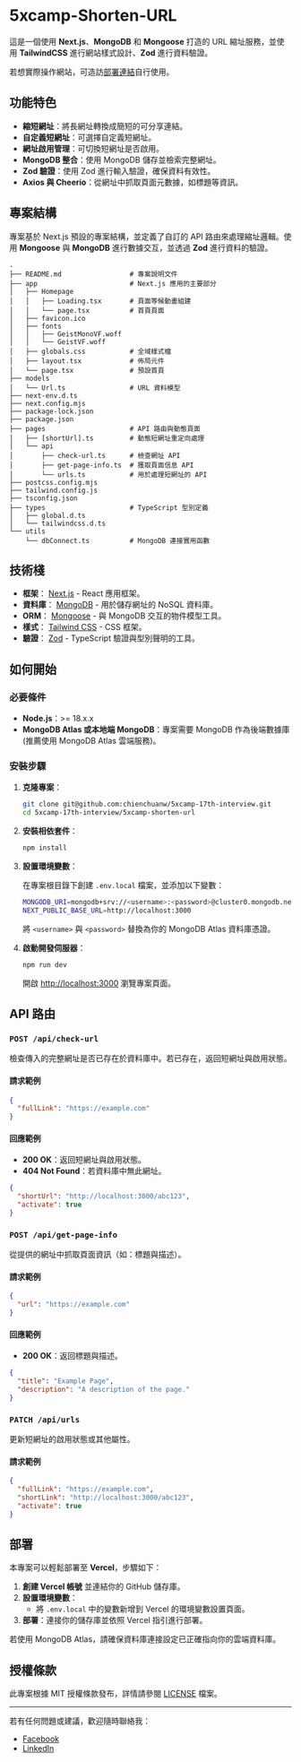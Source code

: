 # 5xcamp-Shorten-URL

這是一個使用 **Next.js**、**MongoDB** 和 **Mongoose** 打造的 URL 縮址服務，並使用 **TailwindCSS** 進行網站樣式設計、**Zod** 進行資料驗證。

若想實際操作網站，可造訪[部署連結](https://5xcamp-17th-interview.vercel.app/)自行使用。

## 功能特色

- **縮短網址**：將長網址轉換成簡短的可分享連結。
- **自定義短網址**：可選擇自定義短網址。
- **網址啟用管理**：可切換短網址是否啟用。
- **MongoDB 整合**：使用 MongoDB 儲存並檢索完整網址。
- **Zod 驗證**：使用 Zod 進行輸入驗證，確保資料有效性。
- **Axios 與 Cheerio**：從網址中抓取頁面元數據，如標題等資訊。

## 專案結構

專案基於 Next.js 預設的專案結構，並定義了自訂的 API 路由來處理縮址邏輯。使用 **Mongoose** 與 **MongoDB** 進行數據交互，並透過 **Zod** 進行資料的驗證。

```plaintext
.
├── README.md                 # 專案說明文件
├── app                       # Next.js 應用的主要部分
│   ├── Homepage
│   │   ├── Loading.tsx       # 頁面等候動畫組建
│   │   └── page.tsx          # 首頁頁面
│   ├── favicon.ico
│   ├── fonts
│   │   ├── GeistMonoVF.woff
│   │   └── GeistVF.woff
│   ├── globals.css           # 全域樣式檔
│   ├── layout.tsx            # 佈局元件
│   └── page.tsx              # 預設首頁
├── models
│   └── Url.ts                # URL 資料模型
├── next-env.d.ts
├── next.config.mjs
├── package-lock.json
├── package.json
├── pages                     # API 路由與動態頁面
│   ├── [shortUrl].ts         # 動態短網址重定向處理
│   └── api
│       ├── check-url.ts      # 檢查網址 API
│       ├── get-page-info.ts  # 獲取頁面信息 API
│       └── urls.ts           # 用於處理短網址的 API
├── postcss.config.mjs
├── tailwind.config.js
├── tsconfig.json
├── types                     # TypeScript 型別定義
│   ├── global.d.ts
│   └── tailwindcss.d.ts
└── utils
    └── dbConnect.ts          # MongoDB 連接實用函數
```

## 技術棧

- **框架**： [Next.js](https://nextjs.org/) - React 應用框架。
- **資料庫**： [MongoDB](https://www.mongodb.com/) - 用於儲存網址的 NoSQL 資料庫。
- **ORM**： [Mongoose](https://mongoosejs.com/) - 與 MongoDB 交互的物件模型工具。
- **樣式**： [Tailwind CSS](https://tailwindcss.com/) - CSS 框架。
- **驗證**： [Zod](https://zod.dev/) - TypeScript 驗證與型別聲明的工具。

## 如何開始

### 必要條件

- **Node.js**：>= 18.x.x
- **MongoDB Atlas 或本地端 MongoDB**：專案需要 MongoDB 作為後端數據庫 (推薦使用 MongoDB Atlas 雲端服務)。

### 安裝步驟

1. **克隆專案**：

   ```bash
   git clone git@github.com:chienchuanw/5xcamp-17th-interview.git
   cd 5xcamp-17th-interview/5xcamp-shorten-url
   ```

2. **安裝相依套件**：

   ```bash
   npm install
   ```

3. **設置環境變數**：

   在專案根目錄下創建 `.env.local` 檔案，並添加以下變數：

   ```bash
   MONGODB_URI=mongodb+srv://<username>:<password>@cluster0.mongodb.net/mydb?retryWrites=true&w=majority
   NEXT_PUBLIC_BASE_URL=http://localhost:3000
   ```

   將 `<username>` 與 `<password>` 替換為你的 MongoDB Atlas 資料庫憑證。

4. **啟動開發伺服器**：

   ```bash
   npm run dev
   ```

   開啟 [http://localhost:3000](http://localhost:3000) 瀏覽專案頁面。

## API 路由

### `POST /api/check-url`

檢查傳入的完整網址是否已存在於資料庫中。若已存在，返回短網址與啟用狀態。

#### 請求範例

```json
{
  "fullLink": "https://example.com"
}
```

#### 回應範例

- **200 OK**：返回短網址與啟用狀態。
- **404 Not Found**：若資料庫中無此網址。

```json
{
  "shortUrl": "http://localhost:3000/abc123",
  "activate": true
}
```

### `POST /api/get-page-info`

從提供的網址中抓取頁面資訊（如：標題與描述）。

#### 請求範例

```json
{
  "url": "https://example.com"
}
```

#### 回應範例

- **200 OK**：返回標題與描述。

```json
{
  "title": "Example Page",
  "description": "A description of the page."
}
```

### `PATCH /api/urls`

更新短網址的啟用狀態或其他屬性。

#### 請求範例

```json
{
  "fullLink": "https://example.com",
  "shortLink": "http://localhost:3000/abc123",
  "activate": true
}
```

## 部署

本專案可以輕鬆部署至 **Vercel**，步驟如下：

1. **創建 Vercel 帳號** 並連結你的 GitHub 儲存庫。
2. **設置環境變數**：
   - 將 `.env.local` 中的變數新增到 Vercel 的環境變數設置頁面。
3. **部署**：連接你的儲存庫並依照 Vercel 指引進行部署。

若使用 MongoDB Atlas，請確保資料庫連接設定已正確指向你的雲端資料庫。

## 授權條款

此專案根據 MIT 授權條款發布，詳情請參閱 [LICENSE](LICENSE) 檔案。

---

若有任何問題或建議，歡迎隨時聯絡我：

- [Facebook](https://www.facebook.com/chienchuan.wang)
- [LinkedIn](https://www.linkedin.com/in/chienchuanw/)
